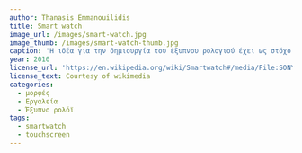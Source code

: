 ```yaml
---
author: Thanasis Emmanouilidis 
title: Smart watch
image_url: /images/smart-watch.jpg
image_thumb: /images/smart-watch-thumb.jpg
caption: 'Η ιδέα για την δημιουργία του έξυπνου ρολογιού έχει ως στόχο να είναι ένας φορητός υπολογιστής με την μορφή ρολογιού. Η Sony Ericsson έκανε μια πρώτη προσπάθεια με μια φορητή συσκευή ρολογιού που είναι μια εξωτερική οθόνη Bluetooth για ένα smartphone Android  '
year: 2010
license_url: 'https://en.wikipedia.org/wiki/Smartwatch#/media/File:SONY_SmartWatch_2.jpg'
license_text: Courtesy of wikimedia
categories:
  - μορφές
  - Εργαλεία
  - Έξυπνο ρολόϊ
tags:
  - smartwatch
  - touchscreen
---
```

